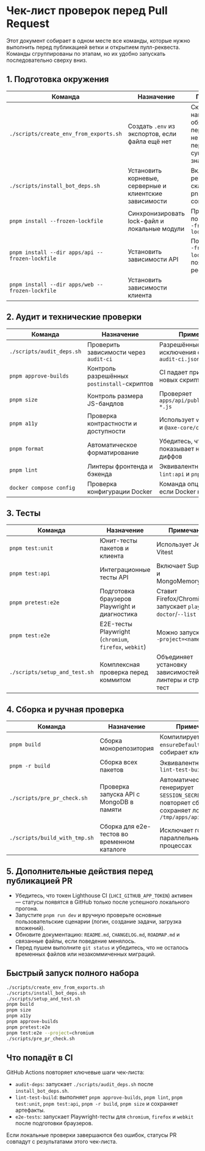 <!-- Назначение файла: чек-лист обязательных проверок перед Pull Request. Основные модули: scripts, tests, ci. -->

# Чек-лист проверок перед Pull Request

Этот документ собирает в одном месте все команды, которые нужно выполнить перед публикацией ветки и открытием пулл-реквеста. Команды сгруппированы по этапам, но их удобно запускать последовательно сверху вниз.

## 1. Подготовка окружения

| Команда | Назначение | Примечание |
| --- | --- | --- |
| `./scripts/create_env_from_exports.sh` | Создать `.env` из экспортов, если файла ещё нет | Скрипт наполняет обязательные переменные и не перезаписывает существующие значения |
| `./scripts/install_bot_deps.sh` | Установить корневые, серверные и клиентские зависимости | Включает резервное скачивание pnpm при сбоях corepack и npm |
| `pnpm install --frozen-lockfile` | Синхронизировать lock-файл и локальные модули | При ошибках повторите без `--frozen-lockfile` |
| `pnpm install --dir apps/api --frozen-lockfile` | Установить зависимости API | Повторите без `--frozen-lockfile`, если появляются peer-ошибки |
| `pnpm install --dir apps/web --frozen-lockfile` | Установить зависимости клиента |  |

## 2. Аудит и технические проверки

| Команда | Назначение | Примечание |
| --- | --- | --- |
| `./scripts/audit_deps.sh` | Проверить зависимости через `audit-ci` | Разрешённые исключения описаны в `audit-ci.json` |
| `pnpm approve-builds` | Контроль разрешённых `postinstall`-скриптов | CI падает при появлении новых скриптов |
| `pnpm size` | Контроль размера JS-бандлов | Проверяет `apps/api/public/js/index-*.js` |
| `pnpm a11y` | Проверка контрастности и доступности | Использует `vite preview` и `@axe-core/cli` |
| `pnpm format` | Автоматическое форматирование | Убедитесь, что git не показывает новых диффов |
| `pnpm lint` | Линтеры фронтенда и бэкенда | Эквивалентно `pnpm lint:api` и `pnpm lint:web` |
| `docker compose config` | Проверка конфигурации Docker | Команда опциональна, если Docker недоступен |

## 3. Тесты

| Команда | Назначение | Примечание |
| --- | --- | --- |
| `pnpm test:unit` | Юнит-тесты пакетов и клиента | Использует Jest и Vitest |
| `pnpm test:api` | Интеграционные тесты API | Включает Supertest и MongoMemoryServer |
| `pnpm pretest:e2e` | Подготовка браузеров Playwright и диагностика | Ставит Firefox/Chromium и запускает `playwright doctor`/`--list` |
| `pnpm test:e2e` | E2E-тесты Playwright (`chromium`, `firefox`, `webkit`) | Можно запускать с `--project=<name>` |
| `./scripts/setup_and_test.sh` | Комплексная проверка перед коммитом | Объединяет установку зависимостей, Jest, линтеры и стресс-тест |

## 4. Сборка и ручная проверка

| Команда | Назначение | Примечание |
| --- | --- | --- |
| `pnpm build` | Сборка монорепозитория | Компилирует `ensureDefaults` и собирает клиент |
| `pnpm -r build` | Сборка всех пакетов | Эквивалентна шагу CI `lint-test-build` |
| `./scripts/pre_pr_check.sh` | Проверка запуска API с MongoDB в памяти | Автоматически генерирует `SESSION_SECRET`, повторяет сборку и сохраняет лог `/tmp/apps/api_start.log` |
| `./scripts/build_with_tmp.sh` | Сборка для e2e-тестов во временном каталоге | Исключает гонки при параллельных процессах |

## 5. Дополнительные действия перед публикацией PR

- Убедитесь, что токен Lighthouse CI (`LHCI_GITHUB_APP_TOKEN`) активен — статусы появятся в GitHub только после успешного локального прогона.
- Запустите `pnpm run dev` и вручную проверьте основные пользовательские сценарии (логин, создание задачи, загрузка вложений).
- Обновите документацию: `README.md`, `CHANGELOG.md`, `ROADMAP.md` и связанные файлы, если поведение менялось.
- Перед пушем выполните `git status` и убедитесь, что не осталось временных файлов или незакоммиченных миграций.

## Быстрый запуск полного набора

```bash
./scripts/create_env_from_exports.sh
./scripts/install_bot_deps.sh
./scripts/setup_and_test.sh
pnpm build
pnpm size
pnpm a11y
pnpm approve-builds
pnpm pretest:e2e
pnpm test:e2e --project=chromium
./scripts/pre_pr_check.sh
```

## Что попадёт в CI

GitHub Actions повторяет ключевые шаги чек-листа:

- `audit-deps`: запускает `./scripts/audit_deps.sh` после `install_bot_deps.sh`.
- `lint-test-build`: выполняет `pnpm approve-builds`, `pnpm lint`, `pnpm test:unit`, `pnpm test:api`, `pnpm -r build`, `pnpm size` и сохраняет артефакты.
- `e2e-tests`: запускает Playwright-тесты для `chromium`, `firefox` и `webkit` после подготовки браузеров.

Если локальные проверки завершаются без ошибок, статусы PR совпадут с результатами этого чек-листа.
